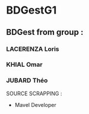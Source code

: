 # BDGestG1
## BDGest from group : 
### LACERENZA Loris
### KHIAL Omar 
### JUBARD Théo

SOURCE SCRAPPING : 
- Mavel Developer
